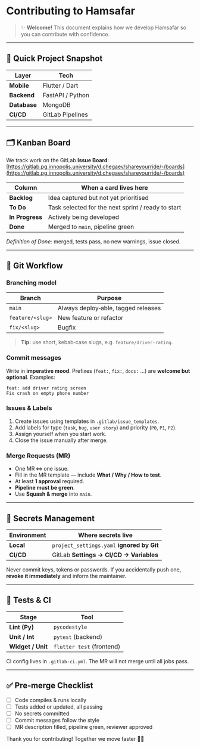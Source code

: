 # Contributing to **Hamsafar**

> ✨ **Welcome!** This document explains how we develop Hamsafar so you can contribute with confidence.

---

## 📌 Quick Project Snapshot

| Layer        | Tech             |
| ------------ | ---------------- |
| **Mobile**   | Flutter / Dart   |
| **Backend**  | FastAPI / Python |
| **Database** | MongoDB          |
| **CI/CD**    | GitLab Pipelines |

---

## 🗂️ Kanban Board

We track work on the GitLab **Issue Board**: [https://gitlab.pg.innopolis.university/d.chegaev/shareyourride/-/boards](https://gitlab.pg.innopolis.university/d.chegaev/shareyourride/-/boards)

| Column          | When a card lives here                             |
| --------------- | -------------------------------------------------- |
| **Backlog**     | Idea captured but not yet prioritised              |
| **To Do**       | Task selected for the next sprint / ready to start |
| **In Progress** | Actively being developed                           |
| **Done**        | Merged to `main`, pipeline green                   |

*Definition of Done:* merged, tests pass, no new warnings, issue closed.

---

## 🔄 Git Workflow

### Branching model

| Branch           | Purpose                             |
| ---------------- | ----------------------------------- |
| `main`           | Always deploy‑able, tagged releases |
| `feature/<slug>` | New feature or refactor             |
| `fix/<slug>`     | Bugfix                              |

> **Tip:** use short, kebab‑case slugs, e.g. `feature/driver-rating`.

### Commit messages

Write in **imperative mood**. Prefixes (`feat:`, `fix:`, `docs:` …) are **welcome but optional**. Examples:

```
feat: add driver rating screen
Fix crash on empty phone number
```

### Issues & Labels

1. Create issues using templates in `.gitlab/issue_templates`.
2. Add labels for type (`task`, `bug`, `user story`) and priority (`P0`, `P1`, `P2`).
3. Assign yourself when you start work.
4. Close the issue manually after merge.

### Merge Requests (MR)

* One MR ⇔ one issue.
* Fill in the MR template — include **What / Why / How to test**.
* At least **1 approval** required.
* **Pipeline must be green**.
* Use **Squash & merge** into `main`.

---

## 🔐 Secrets Management

| Environment | Where secrets live                         |
| ----------- | ------------------------------------------ |
| **Local**   | `project_settings.yaml` **ignored by Git** |
| **CI/CD**   | GitLab **Settings → CI/CD → Variables**    |

Never commit keys, tokens or passwords. If you accidentally push one, **revoke it immediately** and inform the maintainer.

---

## 🧪 Tests & CI

| Stage             | Tool                      |
| ----------------- | ------------------------- |
| **Lint (Py)**     | `pycodestyle`             |
| **Unit / Int**    | `pytest` (backend)        |
| **Widget / Unit** | `flutter test` (frontend) |

CI config lives in `.gitlab-ci.yml`. The MR will not merge until all jobs pass.

---

## ✅ Pre‑merge Checklist

* [ ] Code compiles & runs locally
* [ ] Tests added or updated, all passing
* [ ] No secrets committed
* [ ] Commit messages follow the style
* [ ] MR description filled, pipeline green, reviewer approved

Thank you for contributing! Together we move faster 🚗💨
